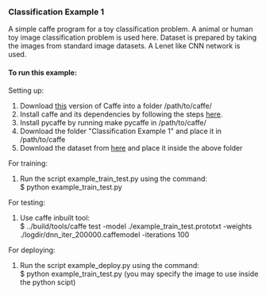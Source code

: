 ### Classification Example 1

A simple caffe program for a toy classification problem. A animal or human toy image classification problem is used here. Dataset is prepared by taking the images from standard image datasets. A Lenet like CNN network is used. <br>

#### To run this example: <br>
Setting up:
1. Download [this](https://github.com/s9xie/hed) version of Caffe into a folder /path/to/caffe/ <br>
2. Install caffe and its dependencies by following the steps [here](http://caffe.berkeleyvision.org/installation.html).  <br>
3. Install pycaffe by running make pycaffe in /path/to/caffe/  <br>
4. Download the folder "Classification Example 1" and place it in /path/to/caffe <br>
5. Download the dataset from [here](https://drive.google.com/open?id=19az8rs-qKk8tGa6JzuXYbpUeRgZNz1_3) and place it inside the above folder <br>


For training:
1. Run the script example_train_test.py using the command: <br>
$ python example_train_test.py <br>

For testing:
1. Use caffe inbuilt tool: <br>
$ ../build/tools/caffe test -model ./example_train_test.prototxt -weights ./logdir/dnn_iter_200000.caffemodel -iterations 100 <br>

For deploying: <br>
1. Run the script example_deploy.py using the command: <br>
$ python example_train_test.py  (you may specify the image to use inside the python scipt) <br>
